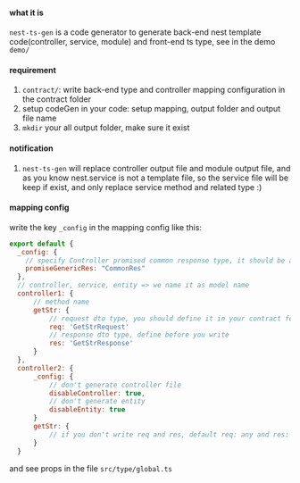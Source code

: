 #### what it is

`nest-ts-gen` is a code generator to generate back-end nest template code(controller, service, module) and front-end ts type, see in the demo `demo/`

#### requirement

1. `contract/`: write back-end type and controller mapping configuration in the contract folder
2. setup codeGen in your code: setup mapping, output folder and output file name
3. `mkdir` your all output folder, make sure it exist

#### notification

1. `nest-ts-gen` will replace controller output file and module output file, and as you know nest.service is not a template file, so the service file will be keep if exist, and only replace service method and related type :)

#### mapping config

write the key `_config` in the mapping config like this:

```javascript
export default {
  _config: {
    // specify Controller promised common response type, it should be a generic type, // cause response type will be generated as CommonRes or CommonRes<SomeDto>
    promiseGenericRes: "CommonRes"
  },
  // controller, service, entity => we name it as model name
  controller1: {
      // method name
      getStr: {
          // request dto type, you should define it in your contract folder first
          req: 'GetStrRequest'
          // response dto type, define before you write
          res: 'GetStrResponse'
      }
  },
  controller2: {
      _config: {
          // don't generate controller file
          disableController: true,
          // don't generate entity
          disableEntity: true
      }
      getStr: {
          // if you don't write req and res, default req: any and res: _config.promiseGenericRes will be generated
      }
  }

```

and see props in the file `src/type/global.ts`
